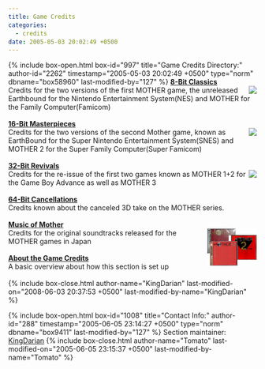 ```yaml
---
title: Game Credits
categories:
  - credits
date: 2005-05-03 20:02:49 +0500
---
```

{% include box-open.html box-id="997" title="Game Credits Directory:" author-id="2262" timestamp="2005-05-03 20:02:49 +0500" type="norm" dbname="box58960" last-modified-by="127" %}
<b><a href="nes.php">8-Bit Classics</a></b><BR />
<a href="nes.php"><img src="http://starmen.net/credits/MotherGlobe.gif" align="right" border="0" /></a>
Credits for the two versions of the first MOTHER game, the unreleased Earthbound for the Nintendo Entertainment System(NES) and MOTHER for the Family Computer(Famicom)<BR /><BR />
<b><a href="snes.php">16-Bit Masterpieces</a></b><BR />
<a href="snes.php"><img src="http://starmen.net/credits/Mother2Globe.gif" align="right" border="0" /></a>
Credits for the two versions of the second Mother game, known as EarthBound for the Super Nintendo Entertainment System(SNES) and MOTHER 2 for the Super Family Computer(Super Famicom)<BR /><BR />
<b><a href="gba.php">32-Bit Revivals</a></b><BR />
<img src="http://starmen.net/credits/Mother12Globe.png" border="0" align="right" />
Credits for the re-issue of the first two games known as MOTHER 1+2 for the Game Boy Advance as well as MOTHER 3<BR /><BR />
<b><a href="n64.php">64-Bit Cancellations</a></b><BR />
Credits known about the canceled 3D take on the MOTHER series.<BR /><BR />
<b><a href="ost.php">Music of Mother</a></b><BR />
<a href="ost.php"><img src="musicofmother.png" align="right" border="0" /></a>
Credits for the original soundtracks released for the MOTHER games in Japan<BR /><BR />
<b><a href="about.php">About the Game Credits</a></b><BR />
A basic overview about how this section is set up<BR /><BR />
{% include box-close.html author-name="KingDarian" last-modified-on="2008-06-03 20:37:53 +0500" last-modified-by-name="KingDarian" %}

{% include box-open.html box-id="1008" title="Contact Info:" author-id="288" timestamp="2005-06-05 23:14:27 +0500" type="norm" dbname="box9411" last-modified-by="127" %}
<table1 />
 Section maintainer:
<table2 />
 <a href="http://forum.starmen.net/?t=usrinfo&id=2262">KingDarian</a>
<table3 />
{% include box-close.html author-name="Tomato" last-modified-on="2005-06-05 23:15:37 +0500" last-modified-by-name="Tomato" %}
